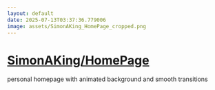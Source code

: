 ```yaml
---
layout: default
date: 2025-07-13T03:37:36.779006
image: assets/SimonAKing_HomePage_cropped.png
---
```


# [SimonAKing/HomePage](https://github.com/SimonAKing/HomePage)

personal homepage with animated background and smooth transitions
